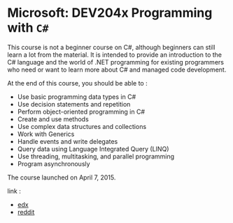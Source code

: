 # Microsoft: DEV204x Programming with `C#`

This course is not a beginner course on C#, although beginners can still learn a lot from the material.  It is intended to provide an introduction to the C# language and the world of .NET programming for existing programmers who need or want to learn more about C# and managed code development.

At the end of this course, you should be able to :

* Use basic programming data types in C#
* Use decision statements and repetition
* Perform object-oriented programming in C#
* Create and use methods
* Use complex data structures and collections
* Work with Generics
* Handle events and write delegates
* Query data using Language Integrated Query (LINQ)
* Use threading, multitasking, and parallel programming
* Program asynchronously

The course launched on April 7, 2015.

link :

* [edx](https://www.edx.org/)
* [reddit](http://www.reddit.com/r/EdX_CSharp/)
